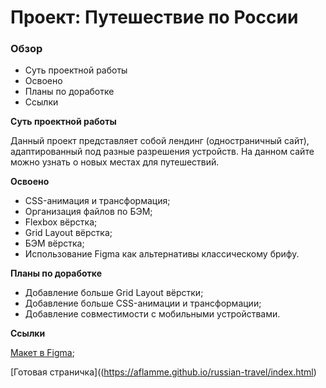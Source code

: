 # Проект: Путешествие по России

### Обзор
* Суть проектной работы
* Освоено
* Планы по доработке
* Ссылки

**Суть проектной работы**

Данный проект представляет собой лендинг (одностраничный сайт), адаптированный под разные разрешения устройств.
На данном сайте можно узнать о новых местах для путешествий.

**Освоено**

* CSS-анимация и трансформация;
* Организация файлов по БЭМ;
* Flexbox вёрстка;
* Grid Layout вёрстка;
* БЭМ вёрстка;
* Использование Figma как альтернативы классическому брифу.

**Планы по доработке**

* Добавление больше Grid Layout вёрстки;
* Добавление больше CSS-анимации и трансформации;
* Добавление совместимости с мобильными устройствами.

**Ссылки**

[Макет в Figma](https://www.figma.com/file/5S2WSbEFL6awjVWJ0NWL8Q/Sprint-3_-Russia-_-desktop-mobile?node-id=28503%3A0);

[Готовая страничка]((https://aflamme.github.io/russian-travel/index.html)

